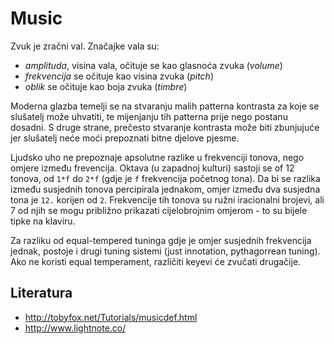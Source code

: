 # Music

Zvuk je zračni val. Značajke vala su:
* *amplituda*, visina vala, očituje se kao glasnoća zvuka (*volume*)
* *frekvencija* se očituje kao visina zvuka (*pitch*)
* *oblik* se očituje kao boja zvuka (*timbre*)

Moderna glazba temelji se na stvaranju malih patterna kontrasta za koje se slušatelj može uhvatiti, te mijenjanju tih patterna prije nego postanu dosadni. S druge strane, prečesto stvaranje kontrasta može biti zbunjujuće jer slušatelj neće moći prepoznati bitne djelove pjesme.

Ljudsko uho ne prepoznaje apsolutne razlike u frekvenciji tonova, nego omjere između frevencija.
Oktava (u zapadnoj kulturi) sastoji se of 12 tonova, od `1*f` do `2*f` (gdje je `f` frekvencija početnog tona). Da bi se razlika između susjednih tonova percipirala jednakom, omjer između dva susjedna tona je `12.` korijen od `2`. Frekvencije tih tonova su ružni iracionalni brojevi, ali 7 od njih se mogu približno prikazati cijelobrojnim omjerom - to su bijele tipke na klaviru.

Za razliku od equal-tempered tuninga gdje je omjer susjednih frekvencija jednak, postoje i drugi tuning sistemi (just innotation, pythagorrean tuning).
Ako ne koristi equal temperament, različiti keyevi će zvučati drugačije.

## Literatura
* http://tobyfox.net/Tutorials/musicdef.html
* http://www.lightnote.co/
